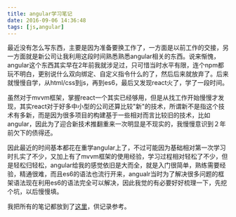 ```yaml
---
title: angular学习笔记
date: 2016-09-06 14:36:48
tags: [js,angular]
---
```


最近没有怎么写东西，主要是因为准备要换工作了，一方面是以前工作的交接，另一方面就是新公司让我利用这段时间熟悉熟悉angular相关的东西。说来惭愧，angular这个东西其实早在2年前我就涉足过，只可惜当时水平有限，连个npm都玩不明白，更别说什么双向绑定、自定义指令什么的了，然后后来就放弃了。后来就慢慢自学，从html/css到js，再到es6，最后又发现react火了，学了一段时间。

<!--more-->

虽然对于mvvm框架，掌握react一个其实已经够用，但是从找工作开始慢慢才发现，其实react对于好多中小型的公司还算比较"新"的技术，所谓新不是指这个技术有多新，而是因为很多项目的构建基于一些相对而言比较旧的技术，比如angular，因此为了迎合新技术推翻重来一次明显是不现实的，我慢慢意识到２年前欠下的债得还。

因此最近的时间基本都花在重学angular上了，不过可能因为基础相对第一次学习时扎实了不少，又加上有了mvvm框架的使用经验，学习过程相对轻松了不少，但是轻松归轻松，angular给我的感觉依旧是大而全，就是入门很简单，熟练需要经验，精通很难，而且es6的语法也流行开来，angualr当时为了解决很多问题的框架语法现在利用es6的语法完全可以解决，因此我觉的有必要好好梳理一下，先挖个坑，以后慢慢填。

我把所有的笔记都放到了[这里](/angular)，供记录参考。